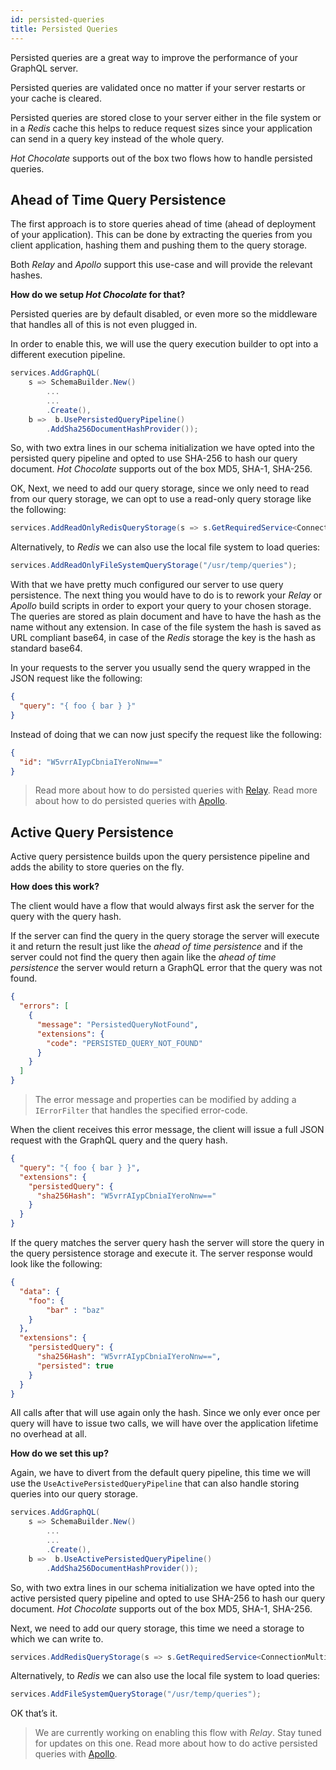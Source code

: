 ```yaml
---
id: persisted-queries
title: Persisted Queries
---
```


Persisted queries are a great way to improve the performance of your GraphQL server.

Persisted queries are validated once no matter if your server restarts or your cache is cleared.

Persisted queries are stored close to your server either in the file system or in a _Redis_ cache this helps to reduce request sizes since your application can send in a query key instead of the whole query.

_Hot Chocolate_ supports out of the box two flows how to handle persisted queries.

## Ahead of Time Query Persistence

The first approach is to store queries ahead of time (ahead of deployment of your application). This can be done by extracting the queries from you client application, hashing them and pushing them to the query storage.

Both _Relay_ and _Apollo_ support this use-case and will provide the relevant hashes.

**How do we setup _Hot Chocolate_ for that?**

Persisted queries are by default disabled, or even more so the middleware that handles all of this is not even plugged in.

In order to enable this, we will use the query execution builder to opt into a different execution pipeline.

```csharp
services.AddGraphQL(
    s => SchemaBuilder.New()
        ...
        ...
        .Create(),
    b =>  b.UsePersistedQueryPipeline()
        .AddSha256DocumentHashProvider());
```

So, with two extra lines in our schema initialization we have opted into the persisted query pipeline and opted to use SHA-256 to hash our query document. _Hot Chocolate_ supports out of the box MD5, SHA-1, SHA-256.

OK, Next, we need to add our query storage, since we only need to read from our query storage, we can opt to use a read-only query storage like the following:

```csharp
services.AddReadOnlyRedisQueryStorage(s => s.GetRequiredService<ConnectionMultiplexer>().GetDatabase());
```

Alternatively, to _Redis_ we can also use the local file system to load queries:

```csharp
services.AddReadOnlyFileSystemQueryStorage("/usr/temp/queries");
```

With that we have pretty much configured our server to use query persistence. The next thing you would have to do is to rework your _Relay_ or _Apollo_ build scripts in order to export your query to your chosen storage. The queries are stored as plain document and have to have the hash as the name without any extension. In case of the file system the hash is saved as URL compliant base64, in case of the _Redis_ storage the key is the hash as standard base64.

In your requests to the server you usually send the query wrapped in the JSON request like the following:

```json
{
  "query": "{ foo { bar } }"
}
```

Instead of doing that we can now just specify the request like the following:

```json
{
  "id": "W5vrrAIypCbniaIYeroNnw=="
}
```

> Read more about how to do persisted queries with [Relay](https://relay.dev/docs/en/persisted-queries.html).
> Read more about how to do persisted queries with [Apollo](https://blog.apollographql.com/persisted-graphql-queries-with-apollo-client-119fd7e6bba5).

## Active Query Persistence

Active query persistence builds upon the query persistence pipeline and adds the ability to store queries on the fly.

**How does this work?**

The client would have a flow that would always first ask the server for the query with the query hash.

If the server can find the query in the query storage the server will execute it and return the result just like the _ahead of time persistence_ and if the server could not find the query then again like the _ahead of time persistence_ the server would return a GraphQL error that the query was not found.

```json
{
  "errors": [
    {
      "message": "PersistedQueryNotFound",
      "extensions": {
        "code": "PERSISTED_QUERY_NOT_FOUND"
      }
    }
  ]
}
```

> The error message and properties can be modified by adding a `IErrorFilter` that handles the specified error-code.

When the client receives this error message, the client will issue a full JSON request with the GraphQL query and the query hash.

```json
{
  "query": "{ foo { bar } }",
  "extensions": {
    "persistedQuery": {
      "sha256Hash": "W5vrrAIypCbniaIYeroNnw=="
    }
  }
}
```

If the query matches the server query hash the server will store the query in the query persistence storage and execute it. The server response would look like the following:

```json
{
  "data": {
    "foo": {
        "bar" : "baz"
    }
  },
  "extensions": {
    "persistedQuery": {
      "sha256Hash": "W5vrrAIypCbniaIYeroNnw==",
      "persisted": true
    }
  }
}
```

All calls after that will use again only the hash. Since we only ever once per query will have to issue two calls, we will have over the application lifetime no overhead at all.

**How do we set this up?**

Again, we have to divert from the default query pipeline, this time we will use the `UseActivePersistedQueryPipeline` that can also handle storing queries into our query storage.

```csharp
services.AddGraphQL(
    s => SchemaBuilder.New()
        ...
        ...
        .Create(),
    b =>  b.UseActivePersistedQueryPipeline()
        .AddSha256DocumentHashProvider());
```

So, with two extra lines in our schema initialization we have opted into the active persisted query pipeline and opted to use SHA-256 to hash our query document. _Hot Chocolate_ supports out of the box MD5, SHA-1, SHA-256.

Next, we need to add our query storage, this time we need a storage to which we can write to.

```csharp
services.AddRedisQueryStorage(s => s.GetRequiredService<ConnectionMultiplexer>().GetDatabase());
```

Alternatively, to _Redis_ we can also use the local file system to load queries:

```csharp
services.AddFileSystemQueryStorage("/usr/temp/queries");
```

OK that’s it.

> We are currently working on enabling this flow with _Relay_. Stay tuned for updates on this one.
> Read more about how to do active persisted queries with [Apollo](https://medium.com/open-graphql/graphql-dynamic-persisted-queries-eb259700f1d3).
